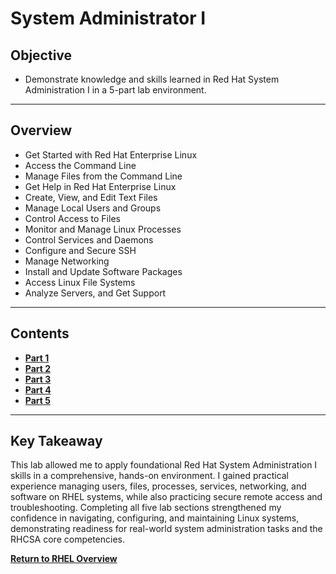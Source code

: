 # System Administrator I

## Objective
- Demonstrate knowledge and skills learned in Red Hat System Administration I in a 5-part lab environment.

---

## Overview
- Get Started with Red Hat Enterprise Linux
- Access the Command Line
- Manage Files from the Command Line
- Get Help in Red Hat Enterprise Linux
- Create, View, and Edit Text Files
- Manage Local Users and Groups
- Control Access to Files
- Monitor and Manage Linux Processes
- Control Services and Daemons
- Configure and Secure SSH
- Manage Networking
- Install and Update Software Packages
- Access Linux File Systems
- Analyze Servers, and Get Support

---

## Contents
- **[Part 1](./Part_1/README.md)**
- **[Part 2](./Part_2/README.md)**
- **[Part 3](./Part_3/README.md)**
- **[Part 4](./Part_4/README.md)**
- **[Part 5](./Part_5/README.md)**

---

## Key Takeaway
This lab allowed me to apply foundational Red Hat System Administration I skills in a comprehensive, hands-on environment. I gained practical experience managing users, files, processes, services, networking, and software on RHEL systems, while also practicing secure remote access and troubleshooting. Completing all five lab sections strengthened my confidence in navigating, configuring, and maintaining Linux systems, demonstrating readiness for real-world system administration tasks and the RHCSA core competencies.

**[Return to RHEL Overview](./../README.md)**
